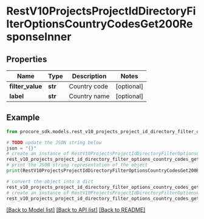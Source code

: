 # RestV10ProjectsProjectIdDirectoryFilterOptionsCountryCodesGet200ResponseInner


## Properties

Name | Type | Description | Notes
------------ | ------------- | ------------- | -------------
**filter_value** | **str** | Country code | [optional] 
**label** | **str** | Country name | [optional] 

## Example

```python
from procore_sdk.models.rest_v10_projects_project_id_directory_filter_options_country_codes_get200_response_inner import RestV10ProjectsProjectIdDirectoryFilterOptionsCountryCodesGet200ResponseInner

# TODO update the JSON string below
json = "{}"
# create an instance of RestV10ProjectsProjectIdDirectoryFilterOptionsCountryCodesGet200ResponseInner from a JSON string
rest_v10_projects_project_id_directory_filter_options_country_codes_get200_response_inner_instance = RestV10ProjectsProjectIdDirectoryFilterOptionsCountryCodesGet200ResponseInner.from_json(json)
# print the JSON string representation of the object
print(RestV10ProjectsProjectIdDirectoryFilterOptionsCountryCodesGet200ResponseInner.to_json())

# convert the object into a dict
rest_v10_projects_project_id_directory_filter_options_country_codes_get200_response_inner_dict = rest_v10_projects_project_id_directory_filter_options_country_codes_get200_response_inner_instance.to_dict()
# create an instance of RestV10ProjectsProjectIdDirectoryFilterOptionsCountryCodesGet200ResponseInner from a dict
rest_v10_projects_project_id_directory_filter_options_country_codes_get200_response_inner_from_dict = RestV10ProjectsProjectIdDirectoryFilterOptionsCountryCodesGet200ResponseInner.from_dict(rest_v10_projects_project_id_directory_filter_options_country_codes_get200_response_inner_dict)
```
[[Back to Model list]](../README.md#documentation-for-models) [[Back to API list]](../README.md#documentation-for-api-endpoints) [[Back to README]](../README.md)


